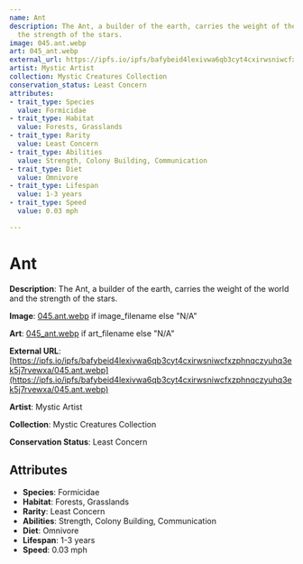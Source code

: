 ```yaml
---
name: Ant
description: The Ant, a builder of the earth, carries the weight of the world and
  the strength of the stars.
image: 045.ant.webp
art: 045_ant.webp
external_url: https://ipfs.io/ipfs/bafybeid4lexivwa6qb3cyt4cxirwsniwcfxzphnqczyuhq3ek5j7rvewxa/045.ant.webp
artist: Mystic Artist
collection: Mystic Creatures Collection
conservation_status: Least Concern
attributes:
- trait_type: Species
  value: Formicidae
- trait_type: Habitat
  value: Forests, Grasslands
- trait_type: Rarity
  value: Least Concern
- trait_type: Abilities
  value: Strength, Colony Building, Communication
- trait_type: Diet
  value: Omnivore
- trait_type: Lifespan
  value: 1-3 years
- trait_type: Speed
  value: 0.03 mph

---
```


# Ant

**Description**: The Ant, a builder of the earth, carries the weight of the world and the strength of the stars.

**Image**: [045.ant.webp](./045.ant.webp) if image_filename else "N/A"

**Art**: [045_ant.webp](./045_ant.webp) if art_filename else "N/A"

**External URL**: [https://ipfs.io/ipfs/bafybeid4lexivwa6qb3cyt4cxirwsniwcfxzphnqczyuhq3ek5j7rvewxa/045.ant.webp](https://ipfs.io/ipfs/bafybeid4lexivwa6qb3cyt4cxirwsniwcfxzphnqczyuhq3ek5j7rvewxa/045.ant.webp)

**Artist**: Mystic Artist

**Collection**: Mystic Creatures Collection

**Conservation Status**: Least Concern

## Attributes
- **Species**: Formicidae
- **Habitat**: Forests, Grasslands
- **Rarity**: Least Concern
- **Abilities**: Strength, Colony Building, Communication
- **Diet**: Omnivore
- **Lifespan**: 1-3 years
- **Speed**: 0.03 mph
